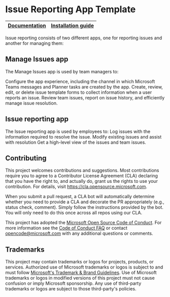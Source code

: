 # Issue Reporting App Template

| [Documentation](https://learn.microsoft.com/en-us/power-apps/teams/inspection) | [Installation guide](https://github.com/microsoft/teams-powerapps-app-templates/blob/main/INSTALLATION.md)
| ---- | ---- |

Issue reporting consists of two different apps, one for reporting issues and another for managing them:

## Manage Issues app

The Manage Issues app is used by team managers to:

Configure the app experience, including the channel in which Microsoft Teams messages and Planner tasks are created by the app.
Create, review, edit, or delete issue template forms to collect information when a user reports an issue.
Review team issues, report on issue history, and efficiently manage issue resolution.

## Issue reporting app

The Issue reporting app is used by employees to:
Log issues with the information required to resolve the issue.
Modify existing issues and assist with resolution
Get a high-level view of the issues and team issues.



## Contributing

This project welcomes contributions and suggestions.  Most contributions require you to agree to a
Contributor License Agreement (CLA) declaring that you have the right to, and actually do, grant us
the rights to use your contribution. For details, visit https://cla.opensource.microsoft.com.

When you submit a pull request, a CLA bot will automatically determine whether you need to provide
a CLA and decorate the PR appropriately (e.g., status check, comment). Simply follow the instructions
provided by the bot. You will only need to do this once across all repos using our CLA.

This project has adopted the [Microsoft Open Source Code of Conduct](https://opensource.microsoft.com/codeofconduct/).
For more information see the [Code of Conduct FAQ](https://opensource.microsoft.com/codeofconduct/faq/) or
contact [opencode@microsoft.com](mailto:opencode@microsoft.com) with any additional questions or comments.

## Trademarks

This project may contain trademarks or logos for projects, products, or services. Authorized use of Microsoft 
trademarks or logos is subject to and must follow 
[Microsoft's Trademark & Brand Guidelines](https://www.microsoft.com/en-us/legal/intellectualproperty/trademarks/usage/general).
Use of Microsoft trademarks or logos in modified versions of this project must not cause confusion or imply Microsoft sponsorship.
Any use of third-party trademarks or logos are subject to those third-party's policies.
